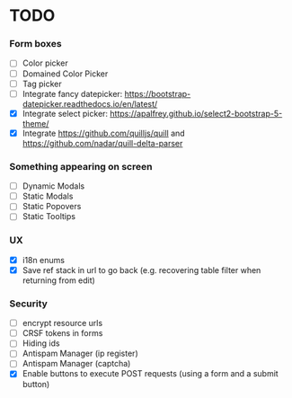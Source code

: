 # TODO

### Form boxes
  - [ ] Color picker
  - [ ] Domained Color Picker
  - [ ] Tag picker
  - [ ] Integrate fancy datepicker: https://bootstrap-datepicker.readthedocs.io/en/latest/
  - [X] Integrate select picker: https://apalfrey.github.io/select2-bootstrap-5-theme/
  - [X] Integrate https://github.com/quilljs/quill and https://github.com/nadar/quill-delta-parser

### Something appearing on screen
  - [ ] Dynamic Modals
  - [ ] Static Modals
  - [ ] Static Popovers
  - [ ] Static Tooltips

### UX
  - [X] i18n enums
  - [X] Save ref stack in url to go back (e.g. recovering table filter when returning from edit)

### Security
  - [ ] encrypt resource urls
  - [ ] CRSF tokens in forms
  - [ ] Hiding ids
  - [ ] Antispam Manager (ip register)
  - [ ] Antispam Manager (captcha)
  - [X] Enable buttons to execute POST requests (using a form and a submit button)
